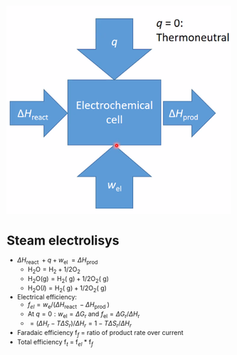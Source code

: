 ![](./static/20210209133253.png)
# Steam electrolisys
- $\Delta H_{\text {react }}+q+w_{\text {el }}=\Delta H_{\text {prod }}$
	- $\mathrm{H}_{2} \mathrm{O}=\mathrm{H}_{2}+1 / 2 \mathrm{O}_{2}$
	- $\mathrm{H}_{2} \mathrm{O}(\mathrm{g})=\mathrm{H}_{2}(\mathrm{~g})+1 / 2 \mathrm{O}_{2}(\mathrm{~g})$
	-  $\mathrm{H}_{2} \mathrm{O}(l)=\mathrm{H}_{2}(\mathrm{~g})+1 / 2 \mathrm{O}_{2}(\mathrm{~g})$
- Electrical efficiency:
	- $f_{e l}=w_{\mathrm{e}} /\left(\Delta H_{\text {react }}-\Delta H_{\text {prod }}\right)$
	- At $q=0: w_{\mathrm{el}}=\Delta G_{\mathrm{r}}$ and $f_{\mathrm{el}}=\Delta G_{\mathrm{r}} / \Delta H_{\mathrm{r}}$
	- $=\left(\Delta H_{r}-T \Delta S_{r}\right) / \Delta H_{r}=1-T \Delta S_{r} / \Delta H_{r}$
- Faradaic efficiency f$_f$ = ratio of product rate over current
- Total efficiency f$_t$ = f$_{el}$ * f$_f$
